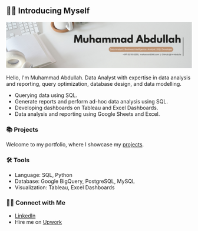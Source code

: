 ## 👋🏻 Introducing Myself

![White Minimalist Corporate Personal Profile LinkedIn Banner](https://github.com/M-Abdu1a/M-Abdu1a/blob/main/White%20Minimalist%20Corporate%20Personal%20Profile%20LinkedIn%20Banner%20(1).png)

Hello, I'm Muhammad Abdullah. Data Analyst with expertise in data analysis and reporting, query optimization, database design, and data modelling. 

- Querying data using SQL.
- Generate reports and perform ad-hoc data analysis using SQL.
- Developing dashboards on Tableau and Excel Dashboards.
- Data analysis and reporting using Google Sheets and Excel.

### 📚 Projects

Welcome to my portfolio, where I showcase my [projects](https://github.com/katiehuangx/Portfolio-Guide/blob/main/README.md).

### 🛠️ Tools

- Language: SQL, Python  
- Database: Google BigQuery, PostgreSQL, MySQL  
- Visualization: Tableau, Excel Dashboards  

### 👋🏻 Connect with Me

- [LinkedIn](https://www.linkedin.com/in/muhammad-abdullaharoon/)  
- Hire me on [Upwork](None)  
